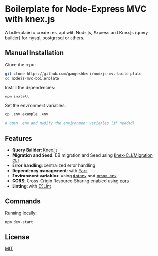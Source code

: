 # Boilerplate for Node-Express MVC with knex.js

A boilerplate to create rest api with Node.js, Express and Knex.js (query builder) for mysql, postgresql or others.


## Manual Installation

Clone the repo:

```bash
git clone https://github.com/gangeshberi/nodejs-mvc-boilerplate
cd nodejs-mvc-boilerplate
```

Install the dependencies:

```bash
npm install
```

Set the environment variables:

```bash
cp .env.example .env

# open .env and modify the environment variables (if needed)
```


## Features

- **Query Builder**: [Knex.js](https://knexjs.org/)
- **Migration and Seed**: DB migration and Seed using [Knex-CLI/Migration CLI](https://knexjs.org/guide/migrations.html#migration-cli) 
- **Error handling**: centralized error handling
- **Dependency management**: with [Yarn](https://yarnpkg.com)
- **Environment variables**: using [dotenv](https://github.com/motdotla/dotenv) and [cross-env](https://github.com/kentcdodds/cross-env#readme)
- **CORS**: Cross-Origin Resource-Sharing enabled using [cors](https://github.com/expressjs/cors)
- **Linting**: with [ESLint](https://eslint.org)

## Commands

Running locally:

```bash
npm dev-start
```

## License

[MIT](LICENSE)